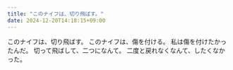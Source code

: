 ```yaml
---
title: "このナイフは、切り飛ばす。"
date: 2024-12-20T14:18:15+09:00
---
```

このナイフは、切り飛ばす。
このナイフは、傷を付ける。
私は傷を付けたかったんだ。
切って飛ばして、二つになんて。
二度と戻れなくなんて、したくなかった。
